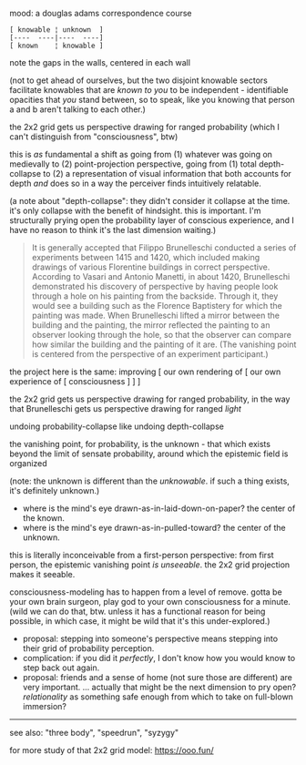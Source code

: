 mood: a douglas adams correspondence course

```
[ knowable ¦ unknown  ]
[----  ----|----  ----]
[ known    ¦ knowable ]
```

note the gaps in the walls, centered in each wall

(not to get ahead of ourselves, but the two disjoint knowable sectors facilitate knowables that are *known to you* to be independent - identifiable opacities that *you* stand between, so to speak, like you knowing that person a and b aren't talking to each other.)

the 2x2 grid gets us perspective drawing for ranged probability (which I can't distinguish from "consciousness", btw)

this is *as* fundamental a shift as going from (1) whatever was going on medievally to (2) point-projection perspective, going from (1) total depth-collapse to (2) a representation of visual information that both accounts for depth *and* does so in a way the perceiver finds intuitively relatable.

(a note about "depth-collapse": they didn't consider it collapse at the time. it's only collapse with the benefit of hindsight. this is important. I'm structurally prying open the probability layer of conscious experience, and I have no reason to think it's the last dimension waiting.)

> It is generally accepted that Filippo Brunelleschi conducted a series of experiments between 1415 and 1420, which included making drawings of various Florentine buildings in correct perspective. According to Vasari and Antonio Manetti, in about 1420, Brunelleschi demonstrated his discovery of perspective by having people look through a hole on his painting from the backside. Through it, they would see a building such as the Florence Baptistery for which the painting was made. When Brunelleschi lifted a mirror between the building and the painting, the mirror reflected the painting to an observer looking through the hole, so that the observer can compare how similar the building and the painting of it are. (The vanishing point is centered from the perspective of an experiment participant.)

the project here is the same: improving [ our own rendering of [ our own experience of [ consciousness ] ] ]

the 2x2 grid gets us perspective drawing for ranged probability, in the way that Brunelleschi gets us perspective drawing for ranged *light*

undoing probability-collapse like undoing depth-collapse

the vanishing point, for probability, is the unknown - that which exists beyond the limit of sensate probability, around which the epistemic field is organized

(note: the unknown is different than the *unknowable*. if such a thing exists, it's definitely unknown.)

- where is the mind's eye drawn-as-in-laid-down-on-paper? the center of the known.
- where is the mind's eye drawn-as-in-pulled-toward? the center of the unknown.

this is literally inconceivable from a first-person perspective: from first person, the epistemic vanishing point *is unseeable*. the 2x2 grid projection makes it seeable.

consciousness-modeling has to happen from a level of remove. gotta be your own brain surgeon, play god to your own consciousness for a minute. (wild we can do that, btw. unless it has a functional reason for being possible, in which case, it might be wild that it's this under-explored.)

- proposal: stepping into someone's perspective means stepping into their grid of probability perception.
- complication: if you did it *perfectly*, I don't know how you would know to step back out again.
- proposal: friends and a sense of home (not sure those are different) are very important. ... actually that might be the next dimension to pry open? *relationality* as something safe enough from which to take on full-blown immersion?

---

see also: "three body", "speedrun", "syzygy"

for more study of that 2x2 grid model: https://ooo.fun/

